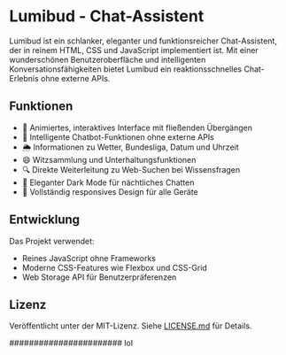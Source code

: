 # Lumibud - Chat-Assistent

Lumibud ist ein schlanker, eleganter und funktionsreicher Chat-Assistent, der in reinem HTML, CSS und JavaScript implementiert ist. Mit einer wunderschönen Benutzeroberfläche und intelligenten Konversationsfähigkeiten bietet Lumibud ein reaktionsschnelles Chat-Erlebnis ohne externe APIs.

## Funktionen

- 🎨 Animiertes, interaktives Interface mit fließenden Übergängen
- 💬 Intelligente Chatbot-Funktionen ohne externe APIs
- 🌦️ Informationen zu Wetter, Bundesliga, Datum und Uhrzeit
- 😄 Witzsammlung und Unterhaltungsfunktionen
- 🔍 Direkte Weiterleitung zu Web-Suchen bei Wissensfragen
- 🌙 Eleganter Dark Mode für nächtliches Chatten
- 📱 Vollständig responsives Design für alle Geräte

## Entwicklung

Das Projekt verwendet:
- Reines JavaScript ohne Frameworks
- Moderne CSS-Features wie Flexbox und CSS-Grid
- Web Storage API für Benutzerpräferenzen

## Lizenz

Veröffentlicht unter der MIT-Lizenz. Siehe [LICENSE.md](LICENSE.md) für Details.

####################### lol
